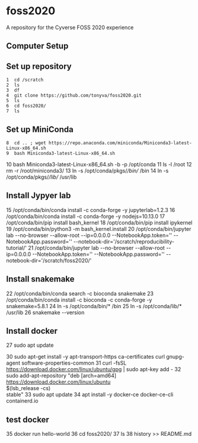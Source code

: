 # foss2020
A repository for the Cyverse FOSS 2020 experience

## Computer Setup






## Set up repository
    1  cd /scratch
    2  ls
    3  df
    4  git clone https://github.com/tonyva/foss2020.git
    5  ls
    6  cd foss2020/
    7  ls

## Set up MiniConda
    8  cd .. ; wget https://repo.anaconda.com/miniconda/Miniconda3-latest-Linux-x86_64.sh
    9  bash Miniconda3-latest-Linux-x86_64.sh 
   10  bash Miniconda3-latest-Linux-x86_64.sh -b -p /opt/conda
   11  ls -l /root
   12  rm -r /root/miniconda3/
   13  ln -s /opt/conda/pkgs/*/bin/* /bin
   14  ln -s /opt/conda/pkgs/*/lib/* /usr/lib

## Install Jypyer lab
   15    /opt/conda/bin/conda install -c conda-forge -y jupyterlab=1.2.3
   16  /opt/conda/bin/conda install -c conda-forge -y nodejs=10.13.0
   17  /opt/conda/bin/pip install bash_kernel
   18  /opt/conda/bin/pip install ipykernel
   19  /opt/conda/bin/python3 -m bash_kernel.install
   20  /opt/conda/bin/jupyter lab --no-browser --allow-root --ip=0.0.0.0 --NotebookApp.token='' --NotebookApp.password='' --notebook-dir='/scratch/reproducibility-tutorial/'
   21  /opt/conda/bin/jupyter lab --no-browser --allow-root --ip=0.0.0.0 --NotebookApp.token='' --NotebookApp.password='' --notebook-dir='/scratch/foss2020/'

## Install snakemake
   22  /opt/conda/bin/conda search -c bioconda snakemake
   23  /opt/conda/bin/conda install -c bioconda -c conda-forge -y snakemake=5.8.1
   24  ln -s /opt/conda/bin/* /bin
   25  ln -s /opt/conda/lib/* /usr/lib
   26  snakemake --version

## Install docker
   27  sudo apt update

   30  sudo apt-get install -y apt-transport-https ca-certificates curl gnupg-agent software-properties-common
   31  curl -fsSL https://download.docker.com/linux/ubuntu/gpg | sudo apt-key add -
   32  sudo add-apt-repository  "deb [arch=amd64] https://download.docker.com/linux/ubuntu \
 $(lsb_release -cs) \
 stable"
   33  sudo apt update
   34  apt install -y docker-ce docker-ce-cli containerd.io
## test docker
   35  docker run hello-world
   36  cd foss2020/
   37  ls
   38  history >> README.md 
